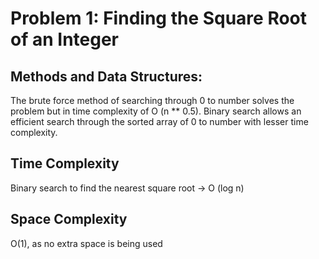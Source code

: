 # Problem 1: Finding the Square Root of an Integer

## Methods and Data Structures:
The brute force method of searching through 0 to number solves the problem but in time complexity of O (n ** 0.5). Binary search allows an efficient search through the sorted array of 0 to number with lesser time complexity.

## Time Complexity
Binary search to find the nearest square root -> O (log n)

## Space Complexity
O(1), as no extra space is being used
